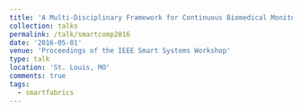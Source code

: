 ```yaml
---
title: 'A Multi-Disciplinary Framework for Continuous Biomedical Monitoring Using Low-Power Passive RFID-based Wireless Wearable Sensors'
collection: talks
permalink: /talk/smartcomp2016
date: '2016-05-01'
venue: 'Proceedings of the IEEE Smart Systems Workshop'
type: talk
location: 'St. Louis, MO'
comments: true
tags:
  - smartfabrics
---
```

